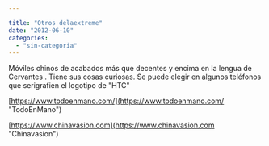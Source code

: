 ```yaml
---

title: "Otros delaextreme"
date: "2012-06-10"
categories: 
  - "sin-categoria"
---
```


Móviles chinos de acabados más que decentes y encima en la lengua de Cervantes . Tiene sus cosas curiosas. Se puede elegir en algunos teléfonos que serigrafien el logotipo de "HTC"

[https://www.todoenmano.com/](https://www.todoenmano.com/ "TodoEnMano")

[https://www.chinavasion.com](https://www.chinavasion.com "Chinavasion")
